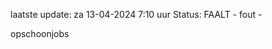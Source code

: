 laatste update: 
za 13-04-2024  7:10   uur 
Status: FAALT - fout - 
<div class="service R">opschoonjobs</div>